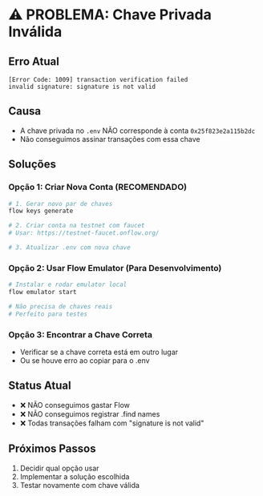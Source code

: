 # ⚠️ PROBLEMA: Chave Privada Inválida

## Erro Atual
```
[Error Code: 1009] transaction verification failed
invalid signature: signature is not valid
```

## Causa
- A chave privada no `.env` NÃO corresponde à conta `0x25f823e2a115b2dc`
- Não conseguimos assinar transações com essa chave

## Soluções

### Opção 1: Criar Nova Conta (RECOMENDADO)
```bash
# 1. Gerar novo par de chaves
flow keys generate

# 2. Criar conta na testnet com faucet
# Usar: https://testnet-faucet.onflow.org/

# 3. Atualizar .env com nova chave
```

### Opção 2: Usar Flow Emulator (Para Desenvolvimento)
```bash
# Instalar e rodar emulator local
flow emulator start

# Não precisa de chaves reais
# Perfeito para testes
```

### Opção 3: Encontrar a Chave Correta
- Verificar se a chave correta está em outro lugar
- Ou se houve erro ao copiar para o .env

## Status Atual
- ❌ NÃO conseguimos gastar Flow
- ❌ NÃO conseguimos registrar .find names
- ❌ Todas transações falham com "signature is not valid"

## Próximos Passos
1. Decidir qual opção usar
2. Implementar a solução escolhida
3. Testar novamente com chave válida